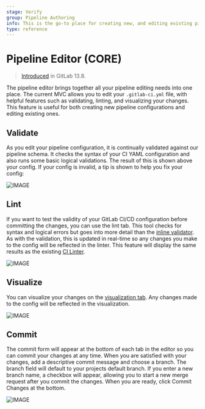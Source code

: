```yaml
---
stage: Verify
group: Pipeline Authoring
info: This is the go-to place for creating new, and editing existing pipeline configs.
type: reference
---
```

# Pipeline Editor **(CORE)**

> [Introduced](https://gitlab.com/gitlab-org/gitlab/-/issues/263147) in GitLab 13.8.

The pipeline editor brings together all your pipeline editing needs into one place.
The current MVC allows you to edit your `.gitlab-ci.yml` file, with helpful features such as validating, linting, and visualizing your changes.
This feature is useful for both creating new pipeline configurations and editing existing ones.

## Validate

As you edit your pipeline configuration, it is continually validated against our pipeline schema.
It checks the syntax of your CI YAML configuration and also runs some basic logical validations.
The result of this is shown above your config.
If your config is invalid, a tip is shown to help you fix your config:

![IMAGE]()

## Lint

If you want to test the validity of your GitLab CI/CD configuration before committing the changes, you can use the lint tab.
This tool checks for syntax and logical errors but goes into more detail than the [inline validator](#validate).
As with the validation, this is updated in real-time so any changes you make to the config will be reflected in the linter.
This feature will display the same results as the existing [CI Linter](../lint).

![IMAGE]()

## Visualize

You can visualize your changes on the [visualization tab](../yaml/visualization.html).
Any changes made to the config will be reflected in the visualization.

![IMAGE]()

## Commit

The commit form will appear at the bottom of each tab in the editor so you can commit your changes at any time.
When you are satisfied with your changes, add a descriptive commit message and choose a branch.
The branch field will default to your projects default branch.
If you enter a new branch name, a checkbox will appear, allowing you to start a new merge request after you commit the changes.
When you are ready, click Commit Changes at the bottom.

![IMAGE]()